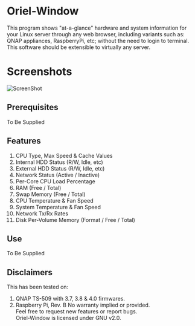 # Oriel-Window

This program shows "at-a-glance" hardware and system information for your Linux server through any web browser, 
including variants such as: QNAP appliances, RaspberryPi, etc; without the need to login to terminal.  
This software should be extensible to virtually any server.  
 
# Screenshots
![ScreenShot](https://raw.github.com/theguardian/OrielPy/master/data/images/screenshots/qnap_interface.jpg)

## Prerequisites

To Be Supplied

## Features

1. CPU Type, Max Speed & Cache Values
2. Internal HDD Status (R/W, Idle, etc)
3. External HDD Status (R/W, Idle, etc)
4. Network Status (Active / Inactive)
5. Per-Core CPU Load Percentage
6. RAM (Free / Total)
7. Swap Memory (Free / Total)
8. CPU Temperature & Fan Speed
9. System Temperature & Fan Speed
10. Network Tx/Rx Rates
11. Disk Per-Volume Memory (Format / Free / Total)

## Use

To Be Supplied

## Disclaimers

This has been tested on:
1. QNAP TS-509 with 3.7, 3.8 & 4.0 firmwares.  
2. Raspberry Pi, Rev. B
No warranty implied or provided.  
Feel free to request new features or report bugs.  
Oriel-Window is licensed under GNU v2.0.